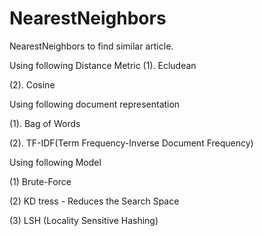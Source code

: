 # NearestNeighbors

NearestNeighbors to find similar article. 


Using following Distance Metric
(1). Ecludean

(2). Cosine


Using following document representation

(1). Bag of Words

(2). TF-IDF(Term Frequency-Inverse Document Frequency)


Using following Model

(1) Brute-Force

(2) KD tress - Reduces the Search Space

(3) LSH (Locality Sensitive Hashing)


